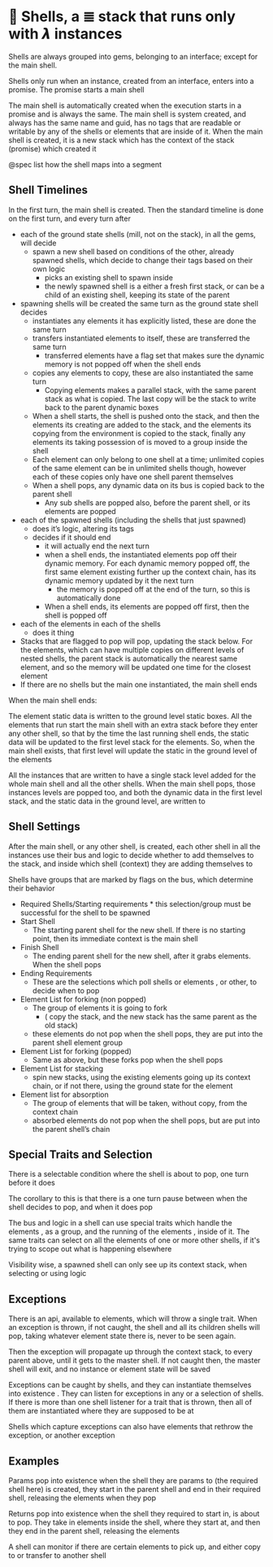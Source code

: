 # 🐚 Shells, a ≣ stack that runs only with 𝞴 instances

Shells are always grouped into gems, belonging to an interface; except for the main shell.

Shells only run when an instance, created from an interface, enters into a promise. The promise starts a main shell

The main shell  is automatically created when the execution starts in a promise and is always the same. The main shell is system created, and always has the same name and guid, has no tags that are readable or writable by any of the shells or elements that are inside of it. When the main shell is created, it is a new stack which has the context of the stack (promise) which created it

@spec list how the shell maps into a segment


## Shell Timelines

In the first turn, the main shell is created. Then the standard timeline is done on the first turn, and every turn after



*   each of  the ground state shells (mill, not on the stack), in all the gems, will decide
    *   spawn a new shell based on conditions of the other, already spawned shells, which decide to change their tags based on their own logic
        *   picks an existing shell to spawn inside
        *   the newly spawned shell is a either a fresh first stack, or can be a child of an existing shell, keeping its state of the parent
*   spawning shells will be created the same turn as the ground state shell decides
    *   instantiates any elements it has explicitly listed, these are done the same turn
    *   transfers instantiated elements to itself, these are transferred the same turn
        *   transferred elements have a flag set that makes sure the dynamic memory is not popped off when the shell ends
    *   copies any elements to copy, these are also instantiated the same turn
        *   Copying elements makes a parallel stack, with the same parent stack as what is copied. The last copy will be the stack to write back to the parent dynamic boxes
    *   When a shell starts, the shell is pushed onto the stack, and then the elements its creating are added to the stack, and the elements its copying from the environment is copied to the stack, finally any elements its taking possession of is moved to a group inside the shell
    *   Each element can only belong to one shell at a time; unlimited copies of the same element can be in unlimited shells though, however each of these copies only have one shell parent themselves
    *   When a shell pops, any dynamic data on its bus is copied back to the parent shell
        *   Any sub shells are popped also, before the parent shell, or its elements are popped
*   each of the spawned shells (including the shells that just spawned)
    *   does it’s logic, altering its tags
    *   decides if it should end
        *   it will actually end the next turn
        *   when a shell ends, the instantiated elements pop off their dynamic memory. For each dynamic memory popped off, the first same element existing further up the context chain, has its dynamic memory updated by it the next turn
            *   the memory is popped off at the end of the turn, so this is automatically done
        *   When a shell ends, its elements are popped off first, then the shell is popped off
*   each of the elements in each of the shells
    *   does it thing
*   Stacks that are flagged to pop will pop, updating the stack below. For the elements, which can have multiple copies on different levels of nested shells, the parent stack is automatically the nearest same element, and so the memory will be updated one time for the closest element
*   If there are no shells but the main one instantiated, the main shell ends

When the main shell ends:

The element static data is written to the ground level static boxes. All the elements that run start the main shell with an extra stack before they enter any other shell, so that by the time the last running shell ends, the static data will be updated to the first level stack for the elements. So, when the main shell exists, that first level will update the static in the ground level of the elements

All the instances that are written to have a single stack level added for the whole main shell and all the other shells. When the main shell pops, those instances levels are popped too, and both the dynamic data in the first level stack, and the static data in the ground level, are written to




## Shell Settings

After the main shell, or any other shell, is created, each other shell in all the instances use their bus and logic to decide whether to add themselves to the stack, and inside which shell  (context) they are adding themselves to

Shells have groups that are marked by flags on the bus, which determine their behavior



*    Required Shells/Starting requirements
    *   this selection/group must be successful for the shell to be spawned
*   Start Shell
    *   The starting parent shell for the new shell. If there is no starting point, then its immediate context is the main shell
*   Finish Shell
    *   The ending parent shell for the new shell, after it grabs elements. When the shell pops
*   Ending Requirements
    *   These are the selections which poll shells or elements , or other, to decide when to pop
*   Element List for forking (non popped)
    *   The group of elements it is going to fork
        *    ( copy the stack, and the new stack has the same parent as the old stack)
    *   these elements do not pop when the shell pops, they are put into the parent shell element group
*   Element List for forking (popped)
    *   Same as above, but these forks pop when the shell pops
*   Element List for stacking
    *   spin new stacks, using the existing elements going up its context chain, or if not there, using the ground state for the element
*   Element list for absorption
    *   The group of elements that will be taken, without copy, from the  context chain
    *   absorbed elements do not pop when the shell pops, but are put into the parent shell’s chain


## Special Traits and Selection

There is a selectable condition where the shell is about to pop, one turn before it does

The corollary to this is that there is a one turn pause between when the shell decides to pop, and when it does pop

The bus and logic in a shell can use special traits which handle the elements , as a group, and the running of the elements , inside of it. The same traits can select on all the elements of one or more other shells, if it's trying to scope out what is happening elsewhere

Visibility wise, a spawned shell can only see up its context stack, when selecting or using logic


## Exceptions

There is an api, available to elements, which will throw a single trait. When an exception is thrown, if not caught, the shell and all its children shells will pop, taking whatever element state there is, never to be seen again.

Then the exception will propagate up through the context stack, to every parent above, until it gets to the master shell. If not caught then, the master shell will exit, and no instance or element state will be saved

Exceptions can be caught by shells, and they can instantiate themselves into existence . They can listen for exceptions in any or a selection of shells. If there is more than one shell listener for a trait that is thrown, then all of them are instantiated where they are supposed to be at

Shells which capture exceptions can also have elements that rethrow the exception, or another exception


## Examples

Params pop into existence when the shell they are params to (the required shell here) is created, they start in the parent shell and end in their required shell, releasing the elements when they pop

Returns pop into existence when the shell they required to start in, is about to pop. They take in elements inside the shell, where they start at, and then they end in the parent shell, releasing the elements

A shell can monitor if there are certain elements to pick up, and either copy to or transfer to another shell